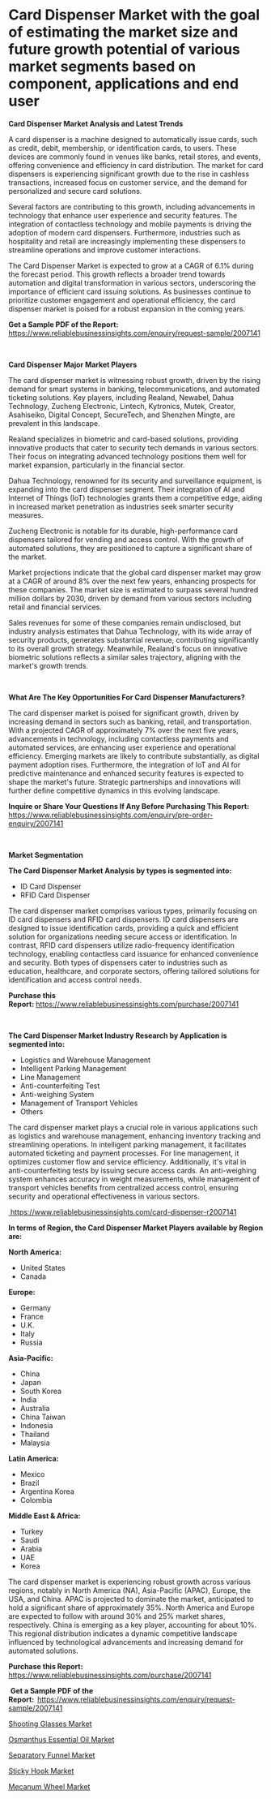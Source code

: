 <p><h1>Card Dispenser Market with the goal of estimating the market size and future growth potential of various market segments based on component, applications and end user</h1></p><p><strong>Card Dispenser Market Analysis and Latest Trends</strong></p>
<p><p>A card dispenser is a machine designed to automatically issue cards, such as credit, debit, membership, or identification cards, to users. These devices are commonly found in venues like banks, retail stores, and events, offering convenience and efficiency in card distribution. The market for card dispensers is experiencing significant growth due to the rise in cashless transactions, increased focus on customer service, and the demand for personalized and secure card solutions.</p><p>Several factors are contributing to this growth, including advancements in technology that enhance user experience and security features. The integration of contactless technology and mobile payments is driving the adoption of modern card dispensers. Furthermore, industries such as hospitality and retail are increasingly implementing these dispensers to streamline operations and improve customer interactions.</p><p>The Card Dispenser Market is expected to grow at a CAGR of 6.1% during the forecast period. This growth reflects a broader trend towards automation and digital transformation in various sectors, underscoring the importance of efficient card issuing solutions. As businesses continue to prioritize customer engagement and operational efficiency, the card dispenser market is poised for a robust expansion in the coming years.</p></p>
<p><strong>Get a Sample PDF of the Report:&nbsp;</strong> <a href="https://www.reliablebusinessinsights.com/enquiry/request-sample/2007141?utm_campaign=950&utm_medium=2&utm_source=Github&utm_content=ia&utm_term=08022025&utm_id=card-dispenser">https://www.reliablebusinessinsights.com/enquiry/request-sample/2007141</a></p>
<p>&nbsp;</p>
<p><strong>Card Dispenser Major Market Players</strong></p>
<p><p>The card dispenser market is witnessing robust growth, driven by the rising demand for smart systems in banking, telecommunications, and automated ticketing solutions. Key players, including Realand, Newabel, Dahua Technology, Zucheng Electronic, Lintech, Kytronics, Mutek, Creator, Asahiseiko, Digital Concept, SecureTech, and Shenzhen Mingte, are prevalent in this landscape.</p><p>Realand specializes in biometric and card-based solutions, providing innovative products that cater to security tech demands in various sectors. Their focus on integrating advanced technology positions them well for market expansion, particularly in the financial sector.</p><p>Dahua Technology, renowned for its security and surveillance equipment, is expanding into the card dispenser segment. Their integration of AI and Internet of Things (IoT) technologies grants them a competitive edge, aiding in increased market penetration as industries seek smarter security measures.</p><p>Zucheng Electronic is notable for its durable, high-performance card dispensers tailored for vending and access control. With the growth of automated solutions, they are positioned to capture a significant share of the market.</p><p>Market projections indicate that the global card dispenser market may grow at a CAGR of around 8% over the next few years, enhancing prospects for these companies. The market size is estimated to surpass several hundred million dollars by 2030, driven by demand from various sectors including retail and financial services.</p><p>Sales revenues for some of these companies remain undisclosed, but industry analysis estimates that Dahua Technology, with its wide array of security products, generates substantial revenue, contributing significantly to its overall growth strategy. Meanwhile, Realand's focus on innovative biometric solutions reflects a similar sales trajectory, aligning with the market's growth trends.</p></p>
<p>&nbsp;</p>
<p><strong>What Are The Key Opportunities For Card Dispenser Manufacturers?</strong></p>
<p><p>The card dispenser market is poised for significant growth, driven by increasing demand in sectors such as banking, retail, and transportation. With a projected CAGR of approximately 7% over the next five years, advancements in technology, including contactless payments and automated services, are enhancing user experience and operational efficiency. Emerging markets are likely to contribute substantially, as digital payment adoption rises. Furthermore, the integration of IoT and AI for predictive maintenance and enhanced security features is expected to shape the market's future. Strategic partnerships and innovations will further define competitive dynamics in this evolving landscape.</p></p>
<p><strong>Inquire or Share Your Questions If Any Before Purchasing This Report:</strong> <a href="https://www.reliablebusinessinsights.com/enquiry/pre-order-enquiry/2007141?utm_campaign=950&utm_medium=2&utm_source=Github&utm_content=ia&utm_term=08022025&utm_id=card-dispenser">https://www.reliablebusinessinsights.com/enquiry/pre-order-enquiry/2007141</a></p>
<p>&nbsp;</p>
<p><strong>Market Segmentation</strong></p>
<p><strong>The Card Dispenser Market Analysis by types is segmented into:</strong></p>
<p><ul><li>ID Card Dispenser</li><li>RFID Card Dispenser</li></ul></p>
<p><p>The card dispenser market comprises various types, primarily focusing on ID card dispensers and RFID card dispensers. ID card dispensers are designed to issue identification cards, providing a quick and efficient solution for organizations needing secure access or identification. In contrast, RFID card dispensers utilize radio-frequency identification technology, enabling contactless card issuance for enhanced convenience and security. Both types of dispensers cater to industries such as education, healthcare, and corporate sectors, offering tailored solutions for identification and access control needs.</p></p>
<p><strong>Purchase this Report:&nbsp;</strong><a href="https://www.reliablebusinessinsights.com/purchase/2007141?utm_campaign=950&utm_medium=2&utm_source=Github&utm_content=ia&utm_term=08022025&utm_id=card-dispenser">https://www.reliablebusinessinsights.com/purchase/2007141</a></p>
<p>&nbsp;</p>
<p><strong>The Card Dispenser Market Industry Research by Application is segmented into:</strong></p>
<p><ul><li>Logistics and Warehouse Management</li><li>Intelligent Parking Management</li><li>Line Management</li><li>Anti-counterfeiting Test</li><li>Anti-weighing System</li><li>Management of Transport Vehicles</li><li>Others</li></ul></p>
<p><p>The card dispenser market plays a crucial role in various applications such as logistics and warehouse management, enhancing inventory tracking and streamlining operations. In intelligent parking management, it facilitates automated ticketing and payment processes. For line management, it optimizes customer flow and service efficiency. Additionally, it's vital in anti-counterfeiting tests by issuing secure access cards. An anti-weighing system enhances accuracy in weight measurements, while management of transport vehicles benefits from centralized access control, ensuring security and operational effectiveness in various sectors.</p></p>
<p><a href="https://www.reliablebusinessinsights.com/card-dispenser-r2007141?utm_campaign=950&utm_medium=2&utm_source=Github&utm_content=ia&utm_term=08022025&utm_id=card-dispenser">&nbsp;https://www.reliablebusinessinsights.com/card-dispenser-r2007141</a></p>
<p><strong>In terms of Region, the Card Dispenser Market Players available by Region are:</strong></p>
<p>
    <p> <strong> North America: </strong>
        <ul>
            <li>United States</li>
            <li>Canada</li>
        </ul>
        </p> 
    <p> <strong> Europe: </strong>
        <ul>
            <li>Germany</li>
            <li>France</li>
            <li>U.K.</li>
            <li>Italy</li>
            <li>Russia</li>
        </ul>
        </p> 
    <p> <strong> Asia-Pacific: </strong>
        <ul>
            <li>China</li>
            <li>Japan</li>
            <li>South Korea</li>
            <li>India</li>
            <li>Australia</li>
            <li>China Taiwan</li>
            <li>Indonesia</li>
            <li>Thailand</li>
            <li>Malaysia</li>
        </ul>
        </p> 
    <p> <strong> Latin America: </strong>
        <ul>
            <li>Mexico</li>
            <li>Brazil</li>
            <li>Argentina Korea</li>
            <li>Colombia</li>
        </ul>
        </p> 
    <p> <strong> Middle East & Africa: </strong>
        <ul>
            <li>Turkey</li>
            <li>Saudi</li>
            <li>Arabia</li>
            <li>UAE</li>
            <li>Korea</li>
        </ul>
    </p>
    </p>
<p><p>The card dispenser market is experiencing robust growth across various regions, notably in North America (NA), Asia-Pacific (APAC), Europe, the USA, and China. APAC is projected to dominate the market, anticipated to hold a significant share of approximately 35%. North America and Europe are expected to follow with around 30% and 25% market shares, respectively. China is emerging as a key player, accounting for about 10%. This regional distribution indicates a dynamic competitive landscape influenced by technological advancements and increasing demand for automated solutions.</p></p>
<p><strong>Purchase this Report: </strong><a href="https://www.reliablebusinessinsights.com/purchase/2007141?utm_campaign=950&utm_medium=2&utm_source=Github&utm_content=ia&utm_term=08022025&utm_id=card-dispenser">https://www.reliablebusinessinsights.com/purchase/2007141</a></p>
<p>&nbsp;<strong>Get a Sample PDF of the Report:&nbsp;&nbsp;</strong><a href="https://www.reliablebusinessinsights.com/enquiry/request-sample/2007141?utm_campaign=950&utm_medium=2&utm_source=Github&utm_content=ia&utm_term=08022025&utm_id=card-dispenser">https://www.reliablebusinessinsights.com/enquiry/request-sample/2007141</a></p>
<p><strong></strong></p>
<p><p><a href="https://github.com/ryanbell8967/Market-Research-Report-List-1/blob/main/shooting-glasses-market.md?utm_campaign=950&utm_medium=2&utm_source=Github&utm_content=ia&utm_term=08022025&utm_id=card-dispenser">Shooting Glasses Market</a></p><p><a href="https://github.com/gemburaunio/Market-Research-Report-List-1/blob/main/osmanthus-essential-oil-market.md?utm_campaign=950&utm_medium=2&utm_source=Github&utm_content=ia&utm_term=08022025&utm_id=card-dispenser">Osmanthus Essential Oil Market</a></p><p><a href="https://github.com/yoshih12/Market-Research-Report-List-4/blob/main/separatory-funnel-market.md?utm_campaign=950&utm_medium=2&utm_source=Github&utm_content=ia&utm_term=08022025&utm_id=card-dispenser">Separatory Funnel Market</a></p><p><a href="https://github.com/fiispend/Market-Research-Report-List-1/blob/main/sticky-hook-market.md?utm_campaign=950&utm_medium=2&utm_source=Github&utm_content=ia&utm_term=08022025&utm_id=card-dispenser">Sticky Hook Market</a></p><p><a href="https://github.com/zsibaqalia/Market-Research-Report-List-1/blob/main/mecanum-wheel-market.md?utm_campaign=950&utm_medium=2&utm_source=Github&utm_content=ia&utm_term=08022025&utm_id=card-dispenser">Mecanum Wheel Market</a></p></p>